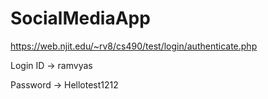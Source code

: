 # SocialMediaApp
https://web.njit.edu/~rv8/cs490/test/login/authenticate.php

Login ID -> ramvyas

Password -> Hellotest1212

